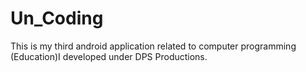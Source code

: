 # Un_Coding
This is my third android application related to computer programming (Education)I developed under DPS Productions.
